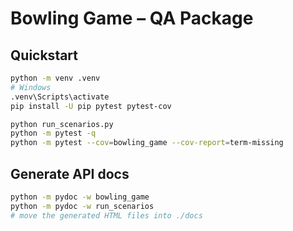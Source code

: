 # Bowling Game – QA Package

## Quickstart
```bash
python -m venv .venv
# Windows
.venv\Scripts\activate
pip install -U pip pytest pytest-cov

python run_scenarios.py
python -m pytest -q
python -m pytest --cov=bowling_game --cov-report=term-missing
```

## Generate API docs
```bash
python -m pydoc -w bowling_game
python -m pydoc -w run_scenarios
# move the generated HTML files into ./docs
```
